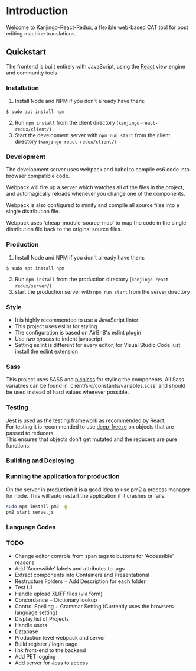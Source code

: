 # Introduction

Welcome to Kanjingo-React-Redux, a flexible web-based CAT tool for post editing machine translations.

## Quickstart

The frontend is built entirely with JavaScript, using the [React](https://github.com/reactjs) view engine and community tools.     

### Installation    

1. Install Node and NPM if you don't already have them:
  ```
  $ sudo apt install npm
  ```
2. Run `npm install` from the client directory (`kanjingo-react-redux/client/`)
3. Start the development server with `npm run start` from the client directory (`kanjingo-react-redux/client/`)

### Development

The development server uses webpack and babel to compile es6 code into browser compatible code.  

Webpack will fire up a server which watches all of the files in the project, and automagically reloads whenever you change one of the components.  

Webpack is also configured to minify and compile all source files into a single distribution file.   

Webpack uses 'cheap-module-source-map' to map the code in the single distribution file back to the original source files.

### Production

1. Install Node and NPM if you don't already have them:
  ```
  $ sudo apt install npm
  ```
2. Run `npm install` from the production directory (`kanjingo-react-redux/server/`) 
3. start the production server with `npm run start` from the server directory

### Style

* It is highly recommended to use a JavaScript linter 
* This project uses eslint for styling
* The configuration is based on AirBnB's eslint plugin
* Use *two spaces* to indent javascript
* Setting eslint is different for every editor, for Visual Studio Code just install the eslint extension

### Sass

This project uses SASS and [picnicss](https://picnicss.com) for styling the components. All Sass variables can be found in 'client/src/constants/variables.scss' and should be used instead of hard values wherever possible.  


### Testing

Jest is used as the testing framework as recommended by React.  
For testing it is recommended to use [deep-freeze](https://www.npmjs.com/package/deep-freeze) on objects that are passed to reducers.  
This ensures that objects don't get mutated and the reducers are pure functions.

### Building and Deploying

### Running the application for production

On the server in production it is a good idea to use pm2 a process manager for node. This will auto restart the application if it crashes or fails.   
```bash
sudo npm install pm2 -g
pm2 start serve.js
```

### Language Codes

### TODO
* Change editor controls from span tags to buttons for 'Accessible' reasons
* Add 'Accessible' labels and attributes to tags
* Extract components into Containers and Presentational
* Restructure Folders + Add Description for each folder
* Test UI
* Handle upload XLIFF files (via form)
* Concordance + Dictionary lookup
* Control Spelling + Grammar Setting (Currently uses the browsers language setting)
* Display list of Projects
* Handle users
* Database
* Production level webpack and server
* Build register / login page
* link front-end to the backend
* Add PET logging
* Add server for Joss to access
